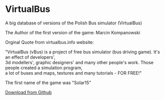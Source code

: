 # VirtualBus
A big database of versions of the Polish Bus simulator (VirtualBus)<br>

The Author of the first version of the game: Marcin Kompanowski<br>

Orginal Quote from virtualbus.info website:<br>

"VirtualBus (vBus) is a project of free bus simulator (bus driving game). It's an effect of developers', <br>
3d modellers', graphic designers' and many other people's work. Those people created a simulation program, <br>
a lot of buses and maps, textures and many tutorials - FOR FREE!"<br>

The first name of the game was "Solar15"<br>

<a href="https://github.com/Anonim17PL/VirtualBus/releases">Download from Github</a>
